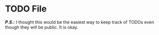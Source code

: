 # TODO File
**_P.S.:_** I thought this would be the easiest way to keep track of TODOs even though they will be public. It is okay.

